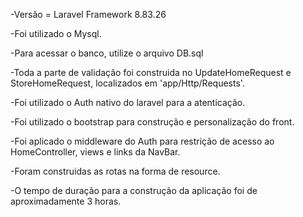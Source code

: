 -Versão = Laravel Framework 8.83.26

-Foi utilizado o Mysql.

-Para acessar o banco, utilize o arquivo DB.sql

-Toda a parte de validação foi construida no UpdateHomeRequest e StoreHomeRequest, localizados em 'app/Http/Requests'.

-Foi utilizado o Auth nativo do laravel para a atenticação.

-Foi utilizado o bootstrap para construção e personalização do front.

-Foi aplicado o middleware do Auth para restrição de acesso ao HomeController, views e links da NavBar.

-Foram construidas as rotas na forma de resource.

-O tempo de duração para a construção da aplicação foi de aproximadamente 3 horas.

